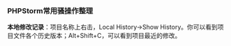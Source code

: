 ### PHPStorm常用骚操作整理

**本地修改记录**：项目名称上右击，Local History->Show History。你可以看到项目文件各个历史版本；Alt+Shift+C，可以看到项目最近的修改。 

